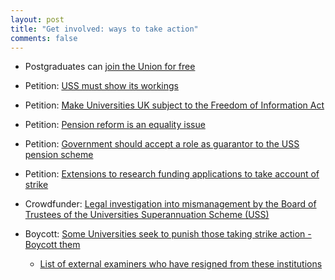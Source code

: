 ```yaml
---
layout: post
title: "Get involved: ways to take action"
comments: false
---
```


* Postgraduates can [join the Union for free](https://www.ucu.org.uk/)

* Petition: [USS must show its workings](https://you.38degrees.org.uk/petitions/uss-must-show-its-workings)

* Petition: [Make Universities UK subject to the Freedom of Information Act](https://petition.parliament.uk/petitions/214119)

* Petition: [Pension reform is an equality issue](https://platform.organise.org.uk/campaigns/open-letter-to-equality-challenge-unit)

* Petition: [Government should accept a role as guarantor to the USS pension scheme](https://petition.parliament.uk/petitions/214210)


* Petition: [Extensions to research funding applications to take account of strike](http://speakout.web.ucu.org.uk/call-for-deadline-extensions-from-research-funding-bodies/)

* Crowdfunder: [Legal investigation into mismanagement by the Board of Trustees of the Universities Superannuation Scheme (USS)](https://www.crowdjustice.com/case/fightforpensions/)

* Boycott: [Some Universities seek to punish those taking strike action - Boycott them](https://ucustrike.wordpress.com/academic-boycott-list)
	* [List of external examiners who have resigned from these institutions](https://docs.google.com/spreadsheets/d/1-2elwhGtmSZJI-WA2iIlZr_dmodeiiNMV4pDXrbKhxw)